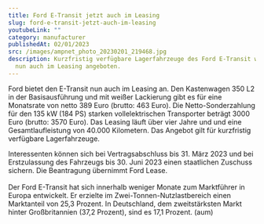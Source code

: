 ```yaml
---
title: Ford E-Transit jetzt auch im Leasing
slug: ford-e-transit-jetzt-auch-im-leasing
youtubeLink: ""
category: manufacturer
publishedAt: 02/01/2023
src: /images/ampnet_photo_20230201_219468.jpg
description: K﻿urzfristig verfügbare Lagerfahrzeuge des Ford E-Transit werden
  nun auch im Leasing angeboten.
---
```

Ford bietet den E-Transit nun auch im Leasing an. Den Kastenwagen 350 L2 in der Basisausführung und mit weißer Lackierung gibt es für eine Monatsrate von netto 389 Euro (brutto: 463 Euro). Die Netto-Sonderzahlung für den 135 kW (184 PS) starken vollelektrischen Transporter beträgt 3000 Euro (brutto: 3570 Euro). Das Leasing läuft über vier Jahre und und eine Gesamtlaufleistung von 40.000 Kilometern. Das Angebot gilt für kurzfristig verfügbare Lagerfahrzeuge.

Interessenten können sich bei Vertragsabschluss bis 31. März 2023 und bei Erstzulassung des Fahrzeugs bis 30. Juni 2023 einen staatlichen Zuschuss sichern. Die Beantragung übernimmt Ford Lease.\
\
Der Ford E-Transit hat sich innerhalb weniger Monate zum Marktführer in Europa entwickelt. Er erzielte im Zwei-Tonnen-Nutzlastbereich einen\
Marktanteil von 25,3 Prozent. In Deutschland, dem zweitstärksten Markt hinter Großbritannien (37,2 Prozent), sind es 17,1 Prozent. (aum)